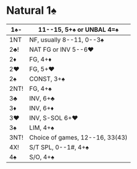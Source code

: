 # Natural 1♠

| 1♠-  | 11--15, 5+♠ or UNBAL 4=♠ |
|------|--------------------------|
| 1NT  | NF, usually 8--11, 0--3♠
| 2♣!  | NAT FG or INV 5--6♥
| 2♦   | FG, 4+♦
| 2♥   | FG, 5+♥
| 2♠   | CONST, 3+♠
| 2NT! | FG, 4+♠
| 3♣   | INV, 6+♣
| 3♦   | INV, 6+♦
| 3♥   | INV, S-SOL 6+♥
| 3♠   | LIM, 4+♠
| 3NT! | Choice of games, 12--16, 33(43)
| 4X!  | S/T SPL, 0--1#, 4+♠
| 4♠   | S/O, 4+♠